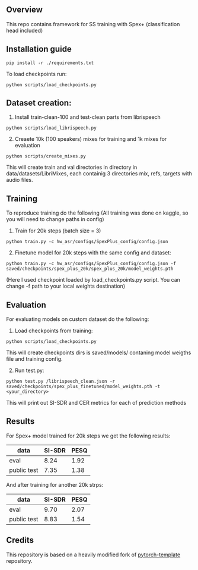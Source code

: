
## Overview

This repo contains framework for SS training with Spex+ (classification head included)



## Installation guide

```shell
pip install -r ./requirements.txt
```

To load checkpoints run:
```shell
python scripts/load_checkpoints.py
```

## Dataset creation:

1. Install train-clean-100 and test-clean parts from librispeech

```shell
python scripts/load_librispeech.py
```

2. Creaete 10k (100 speakers) mixes for training and 1k mixes for evaluation

```shell
python scripts/create_mixes.py
```
This will create train and val directories in directory in data/datasets/LibriMixes, each containig 3 directories mix, refs, targets with audio files.

## Training

To reproduce training do the following (All training was done on kaggle, so you will need to change paths in config)

1. Train for 20k steps (batch size = 3)

```shell
python train.py -c hw_asr/configs/SpexPlus_config/config.json
```

2. Finetune model for 20k steps with the same config and dataset:
```
python train.py -c hw_asr/configs/SpexPlus_config/config.json -f saved/checkpoints/spex_plus_20k/spex_plus_20k/model_weights.pth
```

(Here I used checkpoint loaded by load_checkpoints.py script. You can change -f path to your local weights destination)

## Evaluation

For evaluating models on custom dataset do the following:

1. Load checkpoints from training:
```shell
python scripts/load_checkpoints.py
```
This will create checkpoints dirs is saved/models/ contaning model weigths file and training config.

2. Run test.py:
```shell
python test.py /librispeech_clean.json -r saved/checkpoints/spex_plus_finetuned/model_weights.pth -t <your_directory>
```

This will print out SI-SDR and CER metrics for each of prediction methods


## Results

For Spex+ model trained for 20k steps we get the following results:

| data   | SI-SDR        | PESQ           | 
|--------|---------------|----------------|
| eval   |  8.24         |     1.92       | 
| public test |  7.35    |     1.38       |   

And after training for another 20k strps:

| data   | SI-SDR        | PESQ           | 
|--------|---------------|----------------|
| eval   |  9.70         |     2.07       | 
| public test |  8.83    |     1.54       |   

## Credits

This repository is based on a heavily modified fork
of [pytorch-template](https://github.com/victoresque/pytorch-template) repository.
